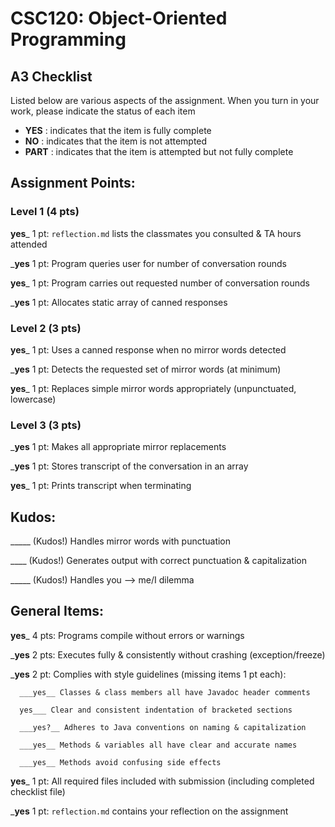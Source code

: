 # CSC120: Object-Oriented Programming
## A3 Checklist

Listed below are various aspects of the assignment.  When you turn in your work, please indicate the status of each item

- **YES** : indicates that the item is fully complete
- **NO** : indicates that the item is not attempted
- **PART** : indicates that the item is attempted but not fully complete


## Assignment Points:

### Level 1 (4 pts)

__yes___ 1 pt: `reflection.md` lists the classmates you consulted & TA hours attended

___yes__ 1 pt: Program queries user for number of conversation rounds

__yes___ 1 pt: Program carries out requested number of conversation rounds

___yes__ 1 pt: Allocates static array of canned responses

### Level 2 (3 pts)

__yes___ 1 pt: Uses a canned response when no mirror words detected

___yes__ 1 pt: Detects the requested set of mirror words (at minimum)

__yes___ 1 pt: Replaces simple mirror words appropriately (unpunctuated, lowercase)

### Level 3 (3 pts)

___yes__ 1 pt: Makes all appropriate mirror replacements

___yes__ 1 pt: Stores transcript of the conversation in an array

__yes___ 1 pt: Prints transcript when terminating

## Kudos:

_____ (Kudos!) Handles mirror words with punctuation

____ (Kudos!) Generates output with correct punctuation & capitalization

_____ (Kudos!) Handles you --> me/I dilemma



## General Items:

__yes___ 4 pts: Programs compile without errors or warnings

___yes__ 2 pts: Executes fully & consistently without crashing (exception/freeze)

___yes__ 2 pt: Complies with style guidelines (missing items 1 pt each):

      ___yes__ Classes & class members all have Javadoc header comments

      yes___ Clear and consistent indentation of bracketed sections

      ___yes?__ Adheres to Java conventions on naming & capitalization

      ___yes__ Methods & variables all have clear and accurate names

      ___yes__ Methods avoid confusing side effects

__yes___ 1 pt: All required files included with submission (including completed checklist file)

___yes__ 1 pt: `reflection.md` contains your reflection on the assignment
